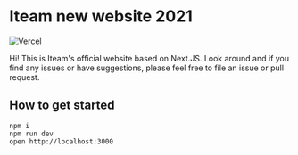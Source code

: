 # Iteam new website 2021

![Vercel](https://vercelbadge.vercel.app/api/iteam1337/iteam-next-site)

Hi! This is Iteam's official website based on Next.JS. Look around and if you find any issues or have suggestions, please feel free to file an issue or pull request.

## How to get started

    npm i
    npm run dev
    open http://localhost:3000
